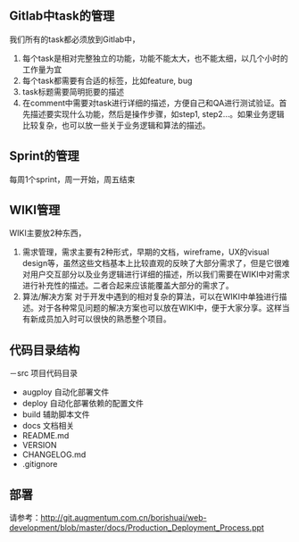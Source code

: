 ## Gitlab中task的管理
我们所有的task都必须放到Gitlab中，
1. 每个task是相对完整独立的功能，功能不能太大，也不能太细，以几个小时的工作量为宜
2. 每个task都需要有合适的标签，比如feature, bug
3. task标题需要简明扼要的描述
4. 在comment中需要对task进行详细的描述，方便自己和QA进行测试验证。首先描述要实现什么功能，然后是操作步骤，如step1, step2...。如果业务逻辑比较复杂，也可以放一些关于业务逻辑和算法的描述。

## Sprint的管理
每周1个sprint，周一开始，周五结束

## WIKI管理
WIKI主要放2种东西，
1. 需求管理，需求主要有2种形式，早期的文档，wireframe，UX的visual design等，虽然这些文档基本上比较直观的反映了大部分需求了，但是它很难对用户交互部分以及业务逻辑进行详细的描述，所以我们需要在WIKI中对需求进行补充性的描述。二者合起来应该能覆盖大部分的需求了。
2. 算法/解决方案
对于开发中遇到的相对复杂的算法，可以在WIKI中单独进行描述。对于各种常见问题的解决方案也可以放在WIKI中，便于大家分享。这样当有新成员加入时可以很快的熟悉整个项目。

## 代码目录结构
－src 项目代码目录
 - augploy 自动化部署文件
 - deploy 自动化部署依赖的配置文件
 - build 辅助脚本文件
 - docs 文档相关
 - README.md
 - VERSION
 - CHANGELOG.md
 - .gitignore

## 部署
请参考：http://git.augmentum.com.cn/borishuai/web-development/blob/master/docs/Production_Deployment_Process.ppt
